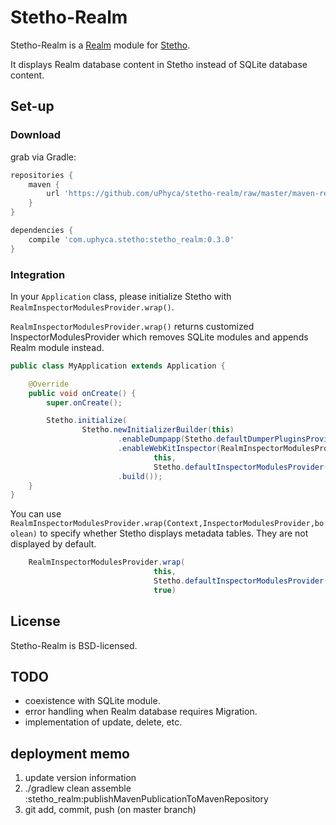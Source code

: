 # Stetho-Realm

Stetho-Realm is a [Realm](https://realm.io/) module for [Stetho](https://facebook.github.io/stetho).

It displays Realm database content in Stetho instead of SQLite database content.

## Set-up

### Download
grab via Gradle:
```groovy
repositories {
    maven {
        url 'https://github.com/uPhyca/stetho-realm/raw/master/maven-repo'
    }
}

dependencies {
    compile 'com.uphyca.stetho:stetho_realm:0.3.0'
}
```

### Integration
In your `Application` class, please initialize Stetho with `RealmInspectorModulesProvider.wrap()`.

`RealmInspectorModulesProvider.wrap()` returns customized InspectorModulesProvider which removes
SQLite modules and appends Realm module instead.

```java
public class MyApplication extends Application {

    @Override
    public void onCreate() {
        super.onCreate();

        Stetho.initialize(
                Stetho.newInitializerBuilder(this)
                        .enableDumpapp(Stetho.defaultDumperPluginsProvider(this))
                        .enableWebKitInspector(RealmInspectorModulesProvider.wrap(
                                this,
                                Stetho.defaultInspectorModulesProvider(this)))
                        .build());
    }
}
```

You can use `RealmInspectorModulesProvider.wrap(Context,InspectorModulesProvider,boolean)`
to specify whether Stetho displays metadata tables. They are not displayed by default.

```java
    RealmInspectorModulesProvider.wrap(
                                this,
                                Stetho.defaultInspectorModulesProvider(this),
                                true)
```

## License
Stetho-Realm is BSD-licensed.

## TODO

* coexistence with SQLite module.
* error handling when Realm database requires Migration.
* implementation of update, delete, etc.

## deployment memo

1. update version information
2. ./gradlew clean assemble :stetho_realm:publishMavenPublicationToMavenRepository
3. git add, commit, push (on master branch)